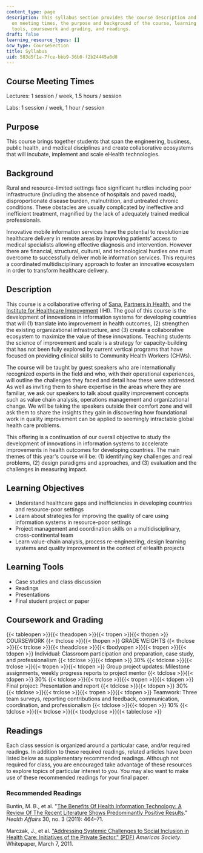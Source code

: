 ```yaml
---
content_type: page
description: This syllabus section provides the course description and information
  on meeting times, the purpose and background of the course, learning objectives,
  tools, coursework and grading, and readings.
draft: false
learning_resource_types: []
ocw_type: CourseSection
title: Syllabus
uid: 583d5f1a-7fce-bbb9-36b0-f2b24445a6d8
---
```

## Course Meeting Times

Lectures: 1 session / week, 1.5 hours / session

Labs: 1 session / week, 1 hour / session

## Purpose

This course brings together students that span the engineering, business, public health, and medical disciplines and create collaborative ecosystems that will incubate, implement and scale eHealth technologies.

## Background

Rural and resource-limited settings face significant hurdles including poor infrastructure (including the absence of hospitals and paved roads), disproportionate disease burden, malnutrition, and untreated chronic conditions. These obstacles are usually complicated by ineffective and inefficient treatment, magnified by the lack of adequately trained medical professionals.

Innovative mobile information services have the potential to revolutionize healthcare delivery in remote areas by improving patients’ access to medical specialists allowing effective diagnosis and intervention. However there are financial, structural, cultural, and technological hurdles one must overcome to successfully deliver mobile information services. This requires a coordinated multidisciplinary approach to foster an innovative ecosystem in order to transform healthcare delivery.

## Description

This course is a collaborative offering of [Sana](http://sana.mit.edu/), [Partners in Health](http://www.pih.org/), and the [Institute for Healthcare Improvement](http://www.ihi.org/Pages/default.aspx) (IHI). The goal of this course is the development of innovations in information systems for developing countries that will (1) translate into improvement in health outcomes, (2) strengthen the existing organizational infrastructure, and (3) create a collaborative ecosystem to maximize the value of these innovations. Teaching students the science of improvement and scale is a strategy for capacity-building that has not been fully explored by current vertical programs that have focused on providing clinical skills to Community Health Workers (CHWs).

The course will be taught by guest speakers who are internationally recognized experts in the field and who, with their operational experiences, will outline the challenges they faced and detail how these were addressed. As well as inviting them to share expertise in the areas where they are familiar, we ask our speakers to talk about quality improvement concepts such as value chain analysis, operations management and organizational change. We will be taking the speakers outside their comfort zone and will ask them to share the insights they gain in discovering how foundational work in quality improvement can be applied to seemingly intractable global health care problems.

This offering is a continuation of our overall objective to study the development of innovations in information systems to accelerate improvements in health outcomes for developing countries. The main themes of this year's course will be: (1) identifying key challenges and real problems, (2) design paradigms and approaches, and (3) evaluation and the challenges in measuring impact.

## Learning Objectives

- Understand healthcare gaps and inefficiencies in developing countries and resource-poor settings
- Learn about strategies for improving the quality of care using information systems in resource-poor settings
- Project management and coordination skills on a multidisciplinary, cross-continental team
- Learn value-chain analysis, process re-engineering, design learning systems and quality improvement in the context of eHealth projects

## Learning Tools

- Case studies and class discussion
- Readings
- Presentations
- Final student project or paper

## Coursework and Grading

{{< tableopen >}}{{< theadopen >}}{{< tropen >}}{{< thopen >}}
COURSEWORK
{{< thclose >}}{{< thopen >}}
GRADE WEIGHTS
{{< thclose >}}{{< trclose >}}{{< theadclose >}}{{< tbodyopen >}}{{< tropen >}}{{< tdopen >}}
Individual: Classroom participation and preparation, case study, and professionalism
{{< tdclose >}}{{< tdopen >}}
30%
{{< tdclose >}}{{< trclose >}}{{< tropen >}}{{< tdopen >}}
Group project updates: Milestone assignments, weekly progress reports to project mentor
{{< tdclose >}}{{< tdopen >}}
30%
{{< tdclose >}}{{< trclose >}}{{< tropen >}}{{< tdopen >}}
Final project: Presentation and report
{{< tdclose >}}{{< tdopen >}}
30%
{{< tdclose >}}{{< trclose >}}{{< tropen >}}{{< tdopen >}}
Teamwork: Three team surveys, reporting contributions and feedback, communication, coordination, and professionalism
{{< tdclose >}}{{< tdopen >}}
10%
{{< tdclose >}}{{< trclose >}}{{< tbodyclose >}}{{< tableclose >}}

## Readings

Each class session is organized around a particular case, and/or required readings. In addition to these required readings, related articles have been listed below as supplementary recommended readings. Although not required for class, you are encouraged take advantage of these resources to explore topics of particular interest to you. You may also want to make use of these recommended readings for your final paper.

### Recommended Readings

Buntin, M. B., et al. "[The Benefits Of Health Information Technology: A Review Of The Recent Literature Shows Predominantly Positive Results](http://dx.doi.org/10.1377/hlthaff.2011.0178)." *Health Affairs* 30, no. 3 (2011): 464–71.

Marczak, J., et al. ["Addressing Systemic Challenges to Social Inclusion in Health Care: Initiatives of the Private Sector." (PDF)](https://ses.sp.bvs.br/local/File/Addressing%20Systemic%20Challenges%20to%20Social%20Inclusion%20in%20Health%20Care.pdf) *Americas Society*. Whitepaper, March 7, 2011.